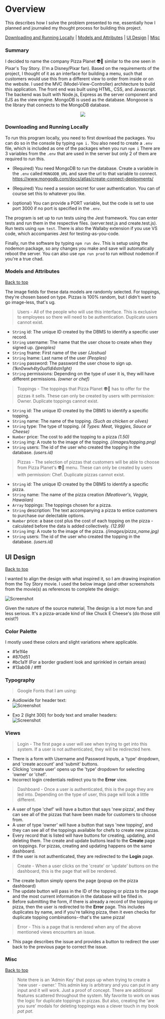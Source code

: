 # Overview
This describes how I solve the problem presented to me, essentially how I planned and journaled my thought process for building this project.  

[Downloading and Running Locally](#downloading-and-running-locally) | [Models and Attributes](#models-and-attributes) | [UI Design](#ui-design) | [Misc](#misc)
### Summary
I decided to name the company Pizza Planet :alien::pizza: similar to the one seen in Pixar's Toy Story. (I'm a Disney/Pixar fan). Based on the requirements of the project, I thought of it as an interface for building a menu, such that customers would use this from a different view to order from inside or on the website. I used the MVC (Model-View-Controller) architecture to build this application. The front end was built using HTML, CSS, and Javascript. The backend was built with Node.js, Express as the server component and EJS as the view engine. MongoDB is used as the database. Mongoose is the library that connects to the MongoDB database.

<p align="center">
<img src="./ideation/ideation/Pizza_Planet.webp">
</p>

### Downloading and Running Locally

To run this program locally, you need to first download the packages. You can do so in the console by typing `npm i.` You also need to create a `.env` file, which is included as one of the packages when you run `npm i` There are 3 variables from the `.env` that are used in the server but only 2 of them are required to run this. 

- (Required) You need MongoDB to run the database. Create a variable in the `.env` called `MONGODB_URL` and save the url to that variable to connect.
https://www.mongodb.com/docs/atlas/create-connect-deployments/

- (Required) You need a session secret for user authentication. You can of course set this to whatever you like. 
- (optional) You can provide a PORT variable, but the code is set to use port 3000 if no port is specified in the `.env`.

The program is set up to run tests using the Jest framework. You can enter tests and run them in the respective files. (server.test.js and create.test.js). Run tests using `npm test`. There is also the Wallaby extension if you use VS code, which accompanies Jest for testing-as-you-code.

Finally, run the software by typing `npm run dev`. This is setup using the nodemon package, so any changes you make and save will automatically reboot the server. You can also use `npm run prod` to run without nodemon if you're a true chad. 

### Models and Attributes 
[Back to top](#overview) 

The image fields for these data models are randomly selected. For toppings, they're chosen based on type. Pizzas is 100% random, but I didn't want to go image-less, that's ug. 

> Users - All of the people who will use this interface. This is exclusive to employees so there will need to be authentication. Duplicate users cannot exist. 
- `String` id: The unique ID created by the DBMS to identify a specific user record. 
- `String` username: The name that the user chose to create when they signed up. *(jpeoples)* 
- `String` fname: First name of the user *(Joshua)*
- `String` lname: Last name of the user *(Peoples)*
- `String` password: The password the user chose to sign up. *(1kn0wwh4ty0ud1dl4stn1ght)* 
- `String` permissions: Depending on the type of user it is, they will have different permissions. *(owner or chef)* 

> Toppings - The toppings that Pizza Planet :alien::pizza: has to offer for the pizzas it sells. These can only be created by users with permission: Owner. Duplicate toppings cannot exist. 
- `String` id: The unique ID created by the DBMS to identify a specific topping.
- `String` name: The name of the topping. *(Such as chicken or olives)* 
- `String` type: The type of topping. *(4 Types: Meat, Veggies, Sauce or Cheese)* 
- `Number` price: The cost to add the topping to a pizza *(1.50)* 
- `String` img: A route to the image of the topping. *(/images/topping.png)*  
- `String` users: The id of the user who created the topping in the database. *(users.id)*

> Pizzas - The selection of pizzas that customers will be able to choose from Pizza Planet's :alien::pizza: menu. These can only be created by users with permission: Chef. Duplicate pizzas cannot exist. 
- `String` id: The unique ID created by the DBMS to identify a specific pizza. 
- `String` name: The name of the pizza creation *(Meatlover's, Veggie, Hawaiian)* 
- `Array`  toppings: The toppings chosen for a pizza.
- `String` description: The text accompanying a pizza to entice customers to purchase our delectable options.
- `Number` price: a base cost plus the cost of each topping on the pizza - calculated before the data is added collectively. *(12.99)* 
- `String` img: A route to the image of the pizza. *(/images/pizza_name.jpg)*
- `String` users: The id of the user who created the topping in the database. *(users.id)*

## UI Design
[Back to top](#overview)  

I wanted to align the design with what inspired it, so I am drawing inspiration from the Toy Story movie. I used the below image (and other screenshots from the movie(s) as references to complete the design:

![Screenshot](./ideation/ideation/Pizza_Planet_inside.webp) 

Given the nature of the source material, The design is a lot more fun and less serious. It's a pizza-arcade kind of like Chuck E Cheese's (do those still exist?)

### Color Palette 
I mostly used these colors and slight variations where applicable. 
- #1e1f4e 
- #870d51
- #bc1a1f (For a border gradient look and sprinkled in certain areas)
- #13ab08 / #fff


### Typography 
> Google Fonts that I am using:
- Audiowide for header text:  
![Screenshot](./ideation/ideation/AudiowideFont.png) 

- Exo 2 (light 300) for body text and smaller headers:  
![Screenshot](./ideation/ideation/Exo2Font.png) 

### Views  
> Login - The first page a user will see when trying to get into this system. If a user is not authenticated, they will be redirected here.
- There is a form with Username and Password Inputs, a 'type' dropdown, and 'create account' and 'submit' buttons.
- Clicking 'create user' opens up the 'type' dropdown for selecting 'owner' or 'chef'.
- Incorrect login credentials redirect you to the **Error** view. 

> Dashboard - Once a user is authenticated, this is the page they are led into. Depending on the type of user, this page will look a little different. 
- A user of type 'chef' will have a button that says 'new pizza', and they can see all of the pizzas that have been made for customers to choose from. 
- A user of type 'owner' will have a button that says 'new topping', and they can see all of the toppings available for chefs to create new pizzas. 
- Every record that is listed will have buttons for creating, updating, and deleting them. The create and update buttons lead to the **Create** page on toppings. For pizzas, creating and updating happens on the same dashboard.  
- If the user is not authenticated, they are redirected to the **Login** page.

> Create - When a user clicks on the 'create' or 'update' buttons on the dashboard, this is the page that will be rendered. 
- The create button simply opens the page (popup on the pizza dashboard)
- The update button will pass in the ID of the topping or pizza to the page and the most current information in the database will be filled in. 
- Before submitting the form, if there is already a record of the topping or pizza, then the user is redirected to the **Error** page. This includes duplicates by name, and if you're talking pizza, then it even checks for duplicate topping combinations--that's the same pizza! 

> Error - This is a page that is rendered when any of the above mentioned views encounters an issue. 
- This page describes the issue and provides a button to redirect the user back to the previous page to correct the issue. 

### Misc
[Back to top](#overview) 
> Note there is an 'Admin Key' that pops up when trying to create a 'new user - owner.' This admin key is arbitrary and you can put in any input and it will work. Just a proof of concept. 
> There are additional features scattered throughout the system. My favorite to work on was the logic for duplicate toppings in pizzas. But also, creating the 'are you sure' modals for deleting toppings was a clever touch in my book *pat pat*.  
